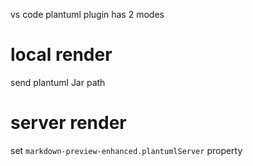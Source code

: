 vs code plantuml plugin has 2 modes

#  local render 
send plantuml Jar path
# server render 
set `markdown-preview-enhanced.plantumlServer` property
